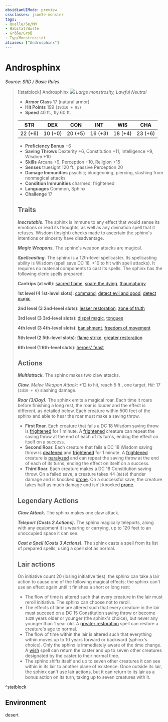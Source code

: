 ```yaml
---
obsidianUIMode: preview
cssclasses: json5e-monster
tags:
- Quelle/5e/MM
- Habitat/Wüste
- Größe/Groß
- Typ/Monstrosität
aliases: ["Androsphinx"]
---
```

# Androsphinx
*Source: SRD / Basic Rules*  

> [!statblock] Androsphinx
> ![](compendium/bestiary/monstrosity/token/androsphinx.png#token)
> *Large monstrosity, Lawful Neutral*
> 
> - **Armor Class** 17  (natural armor)
> - **Hit Points** 199 (`19d10 + 95`)
> - **Speed** 40 ft., fly 60 ft.
> 
> |STR|DEX|CON|INT|WIS|CHA|
> |:---:|:---:|:---:|:---:|:---:|:---:|
> |22 (+6)|10 (+0)|20 (+5)|16 (+3)|18 (+4)|23 (+6)|
> 
> - **Proficiency Bonus** +6
> - **Saving Throws** Dexterity +6, Constitution +11, Intelligence +9, Wisdom +10
> - **Skills** Arcana +9, Perception +10, Religion +15
> - **Senses** truesight 120 ft., passive Perception 20
> - **Damage Immunities** psychic; bludgeoning, piercing, slashing from nonmagical attacks
> - **Condition Immunities** charmed, frightened
> - **Languages** Common, Sphinx
> - **Challenge** 17
> 
> ## Traits
> 
> ***Inscrutable.*** The sphinx is immune to any effect that would sense its emotions or read its thoughts, as well as any divination spell that it refuses. Wisdom (Insight) checks made to ascertain the sphinx's intentions or sincerity have disadvantage.
> 
> ***Magic Weapons.*** The sphinx's weapon attacks are magical.
> 
> ***Spellcasting.*** The sphinx is a 12th-level spellcaster. Its spellcasting ability is Wisdom (spell save DC 18, +10 to hit with spell attacks). It requires no material components to cast its spells. The sphinx has the following cleric spells prepared:
> 
> **Cantrips (at will)**: [sacred flame](compendium/spells/sacred-flame.md), [spare the dying](compendium/spells/spare-the-dying.md), [thaumaturgy](compendium/spells/thaumaturgy.md)
> 
> **1st level (4 1st-level slots)**: [command](compendium/spells/command.md), [detect evil and good](compendium/spells/detect-evil-and-good.md), [detect magic](compendium/spells/detect-magic.md)
> 
> **2nd level (3 2nd-level slots)**: [lesser restoration](compendium/spells/lesser-restoration.md), [zone of truth](compendium/spells/zone-of-truth.md)
> 
> **3rd level (3 3rd-level slots)**: [dispel magic](compendium/spells/dispel-magic.md), [tongues](compendium/spells/tongues.md)
> 
> **4th level (3 4th-level slots)**: [banishment](compendium/spells/banishment.md), [freedom of movement](compendium/spells/freedom-of-movement.md)
> 
> **5th level (2 5th-level slots)**: [flame strike](compendium/spells/flame-strike.md), [greater restoration](compendium/spells/greater-restoration.md)
> 
> **6th level (1 6th-level slots)**: [heroes' feast](compendium/spells/heroes-feast.md)
> 
> ## Actions
> 
> ***Multiattack.*** The sphinx makes two claw attacks.
> 
> ***Claw.*** *Melee Weapon Attack:* +12 to hit, reach 5 ft., one target. *Hit:* 17 (`2d10 + 6`) slashing damage.
> 
> ***Roar (3/Day).*** The sphinx emits a magical roar. Each time it roars before finishing a long rest, the roar is louder and the effect is different, as detailed below. Each creature within 500 feet of the sphinx and able to hear the roar must make a saving throw.
> 
> - **First Roar.** Each creature that fails a DC 18 Wisdom saving throw is [frightened](rules/conditions.md#frightened) for 1 minute. A [frightened](rules/conditions.md#frightened) creature can repeat the saving throw at the end of each of its turns, ending the effect on itself on a success.  
> - **Second Roar.** Each creature that fails a DC 18 Wisdom saving throw is [deafened](rules/conditions.md#deafened) and [frightened](rules/conditions.md#frightened) for 1 minute. A [frightened](rules/conditions.md#frightened) creature is [paralyzed](rules/conditions.md#paralyzed) and can repeat the saving throw at the end of each of its turns, ending the effect on itself on a success.  
> - **Third Roar.** Each creature makes a DC 18 Constitution saving throw. On a failed save, a creature takes 44 (`8d10`) thunder damage and is knocked [prone](rules/conditions.md#prone). On a successful save, the creature takes half as much damage and isn't knocked [prone](rules/conditions.md#prone).  
> 
> ## Legendary Actions
> 
> ***Claw Attack.*** The sphinx makes one claw attack.
> 
> ***Teleport (Costs 2 Actions).*** The sphinx magically teleports, along with any equipment it is wearing or carrying, up to 120 feet to an unoccupied space it can see.
> 
> ***Cast a Spell (Costs 3 Actions).*** The sphinx casts a spell from its list of prepared spells, using a spell slot as normal.
> 
> ## Lair actions
> 
> On initiative count 20 (losing initiative ties), the sphinx can take a lair action to cause one of the following magical effects; the sphinx can't use an effect again until it finishes a short or long rest:
> 
> - The flow of time is altered such that every creature in the lair must reroll initiative. The sphinx can choose not to reroll.  
> - The effects of time are altered such that every creature in the lair must succeed on a DC 15 Constitution saving throw or become `1d20` years older or younger (the sphinx's choice), but never any younger than 1 year old. A [greater restoration](compendium/spells/greater-restoration.md) spell can restore a creature's age to normal.  
> - The flow of time within the lair is altered such that everything within moves up to 10 years forward or backward (sphinx's choice). Only the sphinx is immediately aware of the time change. A [wish](compendium/spells/wish.md) spell can return the caster and up to seven other creatures designated by the caster to their normal time.  
> - The sphinx shifts itself and up to seven other creatures it can see within in its lair to another plane of existence. Once outside its lair, the sphinx can't use lair actions, but it can return to its lair as a bonus action on its turn, taking up to seven creatures with it.  

^statblock

## Environment

desert